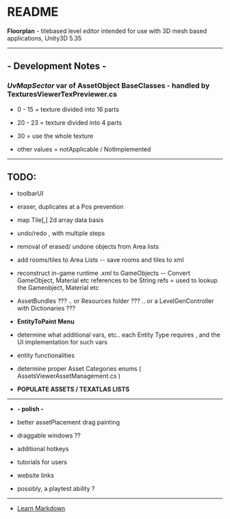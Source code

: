 # README #
**Floorplan** - tilebased level editor intended for use with 3D mesh based applications,  Unity3D 5.35


-----------------------------------
## - Development Notes - ##
### ***UvMapSector*** var of AssetObject BaseClasses - handled by TexturesViewerTexPreviewer.cs ###
* 0 - 15  = texture divided into 16 parts
* 20 - 23 = texture divided into 4 parts
* 30 = use the whole texture

* other values = notApplicable / NotImplemented

-----------------------------------
## TODO: ##
* toolbarUI
* eraser, duplicates at a Pos prevention
* map Tile[,] 2d array data basis
* undo/redo , with multiple steps
* removal of erased/ undone objects from Area lists

* add rooms/tiles to Area Lists -- save rooms and tiles to xml
* reconstruct in-game runtime .xml to GameObjects -- Convert GameObject, Material etc references to be String refs = used to lookup the Gameobject, Material etc
* AssetBundles ??? .. or Resources folder ??? .. or a LevelGenController with Dictionaries ???

* **EntityToPaint Menu**
* determine what additional vars, etc.. each Entity Type requires , and the UI implementation for such vars
* entity functionalities
* determine proper Asset Categories enums ( AssetsViewerAssetManagement.cs )

* **POPULATE ASSETS / TEXATLAS LISTS**

-----------------------------------

* **- polish -**
* better assetPlacement drag painting
* draggable windows ??
* additional hotkeys 
* tutorials for users
* website links

* possibly, a playtest ability ?





-----------------------------------

* [Learn Markdown](https://bitbucket.org/tutorials/markdowndemo)